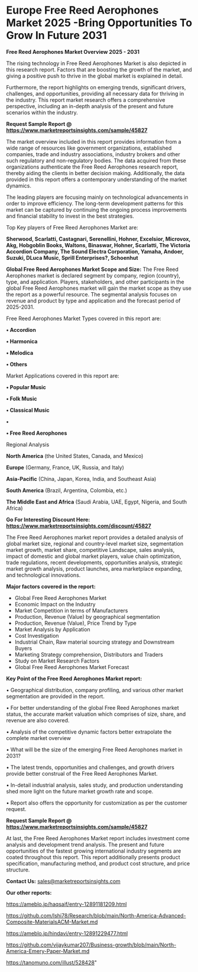 # Europe Free Reed Aerophones Market 2025 -Bring Opportunities To Grow In Future 2031

<Strong> Free Reed Aerophones Market Overview 2025 - 2031</strong>

The rising technology in Free Reed Aerophones Market is also depicted in this research report. Factors that are boosting the growth of the market, and giving a positive push to thrive in the global market is explained in detail.

Furthermore, the report highlights on emerging trends, significant drivers, challenges, and opportunities, providing all necessary data for thriving in the industry. This report market research offers a comprehensive perspective, including an in-depth analysis of the present and future scenarios within the industry.

<strong>Request Sample Report @ <a href=https://www.marketreportsinsights.com/sample/45827>https://www.marketreportsinsights.com/sample/45827</a></strong>

The market overview included in this report provides information from a wide range of resources like government organizations, established companies, trade and industry associations, industry brokers and other such regulatory and non-regulatory bodies. The data acquired from these organizations authenticate the Free Reed Aerophones research report, thereby aiding the clients in better decision making. Additionally, the data provided in this report offers a contemporary understanding of the market dynamics.

The leading players are focusing mainly on technological advancements in order to improve efficiency. The long-term development patterns for this market can be captured by continuing the ongoing process improvements and financial stability to invest in the best strategies.

Top Key players of Free Reed Aerophones Market are:

<strong>Sherwood, Scarlatti, Castagnari, Serenellini, Hohner, Excelsior, Microvox, Akg, Hobgoblin Books, Waltons, Binaswar, Hohner, Scarlatti, The Victoria Accordion Company, The Sound Electra Corporation, Yamaha, Andoer, Suzuki, DLuca Music, Sprill Enterprises?, Schoenhut</strong>

<strong><b>Global Free Reed Aerophones Market Scope and Size:</b></strong>
The Free Reed Aerophones market is declared segment by company, region (country), type, and application. Players, stakeholders, and other participants in the global Free Reed Aerophones market will gain the market scope as they use the report as a powerful resource. The segmental analysis focuses on revenue and product by type and application and the forecast period of 2025-2031.

Free Reed Aerophones Market Types covered in this report are:

<strong>•  Accordion

•  Harmonica

•  Melodica

•  Others</strong>

Market Applications covered in this report are:

<strong>•  Popular Music

•  Folk Music

•  Classical Music

•  

•  Free Reed Aerophones</strong> 

Regional Analysis

<strong>North America</strong> (the United States, Canada, and Mexico)

<strong>Europe</strong> (Germany, France, UK, Russia, and Italy)

<strong>Asia-Pacific</strong> (China, Japan, Korea, India, and Southeast Asia)

<strong>South America</strong> (Brazil, Argentina, Colombia, etc.)

<strong>The Middle East and Africa</strong> (Saudi Arabia, UAE, Egypt, Nigeria, and South Africa)

<strong>Go For Interesting Discount Here: <a href=https://www.marketreportsinsights.com/discount/45827>https://www.marketreportsinsights.com/discount/45827</a></strong>

The Free Reed Aerophones market report provides a detailed analysis of global market size, regional and country-level market size, segmentation market growth, market share, competitive Landscape, sales analysis, impact of domestic and global market players, value chain optimization, trade regulations, recent developments, opportunities analysis, strategic market growth analysis, product launches, area marketplace expanding, and technological innovations.

<strong><b>Major factors covered in the report:</b></strong>
<ul>
  <li>Global Free Reed Aerophones Market </li>
  <li>Economic Impact on the Industry</li>
  <li>Market Competition in terms of Manufacturers</li>
  <li>Production, Revenue (Value) by geographical segmentation</li>
  <li>Production, Revenue (Value), Price Trend by Type</li>
  <li>Market Analysis by Application</li>
  <li>Cost Investigation</li>
  <li>Industrial Chain, Raw material sourcing strategy and Downstream Buyers</li>
  <li>Marketing Strategy comprehension, Distributors and Traders</li>
  <li>Study on Market Research Factors</li>
  <li>Global Free Reed Aerophones Market Forecast</li>
</ul>

<strong><b>Key Point of the Free Reed Aerophones Market report:</b></strong>

• Geographical distribution, company profiling, and various other market segmentation are provided in the report.

• For better understanding of the global Free Reed Aerophones market status, the accurate market valuation which comprises of size, share, and revenue are also covered.

• Analysis of the competitive dynamic factors better extrapolate the complete market overview

• What will be the size of the emerging Free Reed Aerophones market in 2031?

• The latest trends, opportunities and challenges, and growth drivers provide better construal of the Free Reed Aerophones Market.

• In-detail industrial analysis, sales study, and production understanding shed more light on the future market growth rate and scope.

• Report also offers the opportunity for customization as per the customer request.

<strong>Request Sample Report @ <a href=https://www.marketreportsinsights.com/sample/45827>https://www.marketreportsinsights.com/sample/45827</a></strong>

At last, the Free Reed Aerophones Market report includes investment come analysis and development trend analysis. The present and future opportunities of the fastest growing international industry segments are coated throughout this report. This report additionally presents product specification, manufacturing method, and product cost structure, and price structure.

<strong>Contact Us:</strong>
sales@marketreportsinsights.com

<strong>Our other reports:</strong>

<a href=https://ameblo.jp/haqsaif/entry-12891181209.html>https://ameblo.jp/haqsaif/entry-12891181209.html</a>

<a href=https://github.com/Ishi78/Research/blob/main/North-America-Advanced-Composite-MaterialsACM-Market.md>https://github.com/Ishi78/Research/blob/main/North-America-Advanced-Composite-MaterialsACM-Market.md</a>

<a href=https://ameblo.jp/hindavi/entry-12891229477.html>https://ameblo.jp/hindavi/entry-12891229477.html</a>

<a href=https://github.com/vijaykumar207/Business-growth/blob/main/North-America-Emery-Paper-Market.md>https://github.com/vijaykumar207/Business-growth/blob/main/North-America-Emery-Paper-Market.md</a>

<a href=https://tanomuno.com/illust/528428>https://tanomuno.com/illust/528428</a>"
